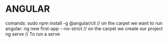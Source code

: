 # ANGULAR

comands: 
  sudo npm install -g @angular/cli
  // on the carpet we want to run angular:
  ng new first-app --no-strict
  // on the carpet we create our project
  ng serve // To run a serve